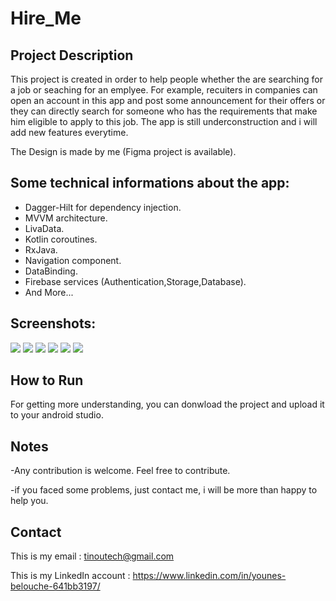 # Hire_Me


## Project Description

This project is created in order to help people whether the are searching for a job or seaching for an emplyee. For example, recuiters in companies can open an
account in this app and post some announcement for their offers or they can directly search for someone who has the requirements that make him eligible to apply to this job. The app is still underconstruction and i will add new features everytime.

The Design is made by me (Figma project is available).

## Some technical informations about the app:


- Dagger-Hilt for dependency injection.
- MVVM architecture.
- LivaData.
- Kotlin coroutines.
- RxJava.
- Navigation component.
- DataBinding.
- Firebase services (Authentication,Storage,Database).
- And More...

## Screenshots:

![](11.jpg)   ![](12.jpg) 
![](13.jpg)   ![](14.jpg) 
![](15.jpg)   ![](16.jpg) 

## How to Run 

For getting more understanding, you can donwload the project and upload it to your android studio.

## Notes 

-Any contribution is welcome. Feel free to contribute.

-if you faced some problems, just contact me, i will be more than happy to help you.

## Contact

This is my email : tinoutech@gmail.com

This is my LinkedIn account : https://www.linkedin.com/in/younes-belouche-641bb3197/
